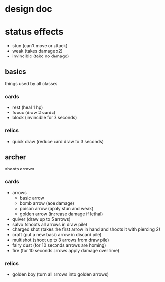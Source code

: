 # design doc

# status effects
- stun (can't move or attack)
- weak (takes damage x2)
- invincible (take no damage)

## basics
things used by all classes

### cards
- rest (heal 1 hp)
- focus (draw 2 cards)
- block (invincible for 3 seconds)

### relics
- quick draw (reduce card draw to 3 seconds)

## archer
shoots arrows

### cards
- arrows
    - basic arrow
    - bomb arrow (aoe damage)
    - poison arrow (apply stun and weak)
    - golden arrow (increase damage if lethal)
- quiver (draw up to 5 arrows)
- salvo (shoots all arrows in draw pile)
- charged shot (takes the first arrow in hand and shoots it with piercing 2)
- craft (put a new basic arrow in discard pile)
- multishot (shoot up to 3 arrows from draw pile)
- fairy dust (for 10 seconds arrows are homing)
- fire (for 10 seconds arrows apply damage over time)

### relics
- golden boy (turn all arrows into golden arrows)
